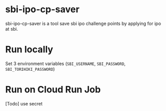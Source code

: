 # sbi-ipo-cp-saver
sbi-ipo-cp-saver is a tool save sbi ipo challenge points by applying for ipo at sbi.

# Run locally
Set 3 environment variables (`SBI_USERNAME`, `SBI_PASSWORD`, `SBI_TORIHIKI_PASSWORD`)

# Run on Cloud Run Job
[Todo] use secret